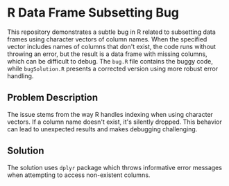 # R Data Frame Subsetting Bug
This repository demonstrates a subtle bug in R related to subsetting data frames using character vectors of column names.  When the specified vector includes names of columns that don't exist, the code runs without throwing an error, but the result is a data frame with missing columns, which can be difficult to debug.  The `bug.R` file contains the buggy code, while `bugSolution.R` presents a corrected version using more robust error handling.

## Problem Description
The issue stems from the way R handles indexing when using character vectors. If a column name doesn't exist, it's silently dropped. This behavior can lead to unexpected results and makes debugging challenging.

## Solution
The solution uses `dplyr` package which throws informative error messages when attempting to access non-existent columns.